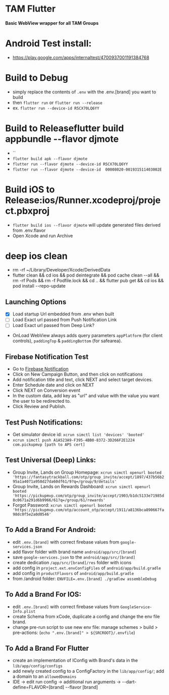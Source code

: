 # TAM Flutter
#### Basic WebView wrapper for all TAM Groups

# Android Test install: 
- https://play.google.com/apps/internaltest/4700937001191384768

# Build to Debug
- simply replace the contents of `.env` with the .env.[brand] you want to build
- then `flutter run` or `flutter run --release`
- ex. `flutter run --device-id R5CX70LQ6YY`

# Build to Releaseflutter build appbundle --flavor djmote
- ``
- `flutter build apk --flavor djmote`
- `flutter run --flavor djmote --device-id R5CX70LQ6YY`
- `flutter run --flavor djmote --device-id  00008020-001931511403002E`

# Build iOS to Release:ios/Runner.xcodeproj/project.pbxproj
- `flutter build ios --flavor djmote` will update generated files derived from .env.flavor
- Open Xcode and run Archive

# deep ios clean
- rm -rf ~/Library/Developer/Xcode/DerivedData
- flutter clean && cd ios && pod deintegrate && pod cache clean --all && rm -rf Pods && rm -f Podfile.lock && cd .. && flutter pub get && cd ios && pod install --repo-update

## Launching Options
- [x] Load startup Url embedded from .env when built  
- [ ] Load Exact url passed from Push Notification Link
- [ ] Load Exact url passed from Deep Link?
- OnLoad WebView always adds query parameters `appPlatform` (for client controls), `paddingTop` & `paddingBottom` (for safearea).

## Firebase Notification Test
- Go to [Firebase Notification](https://console.firebase.google.com/u/0/project/trackauthoritymusic/messaging)
- Click on New Campaign Button, and then click on notifications
- Add notification title and text, click NEXT and select target devices.
- Enter Schedule date and click on NEXT
- Click NEXT on Conversion event
- In the custom data, add key as "url" and value with the value you want the user to be redirected to.
- Click Review and Publish.

## Test Push Notifications:
- Get simulator device id: `xcrun simctl list 'devices' 'booted'`
- `xcrun simctl push A1A523A9-F395-4BB0-8372-3D266F2E1224 com.pickupmvp [path to APS cert]`

## Test Universal (Deep) Links:
- Group Invite, Lands on Group Homepage: `xcrun simctl openurl booted 'https://fantasytrackball.com/otp/group_invite/accept/1897/437b56b295a1a4071a958d27da60df61/9?q=/group/9/details'` 
- Group Invite, Lands on Rewards Dashboard: `xcrun simctl openurl booted 'https://pickupmvp.com/otp/group_invite/accept/1903/b1dc5133e71985d8c0671a291d6b9966/61?q=/group/61/rewards'`
- Forgot Password: `xcrun simctl openurl booted 'https://pickupmvp.com/otp/account_otp/accept/1911/a8136bca890667fa98dc0f5e2a0d0546'`


## To Add a Brand For Android:
- edit `.env.[brand]` with correct firebase values from `google-services.json`
- add flavor folder with brand name `android/app/src/[brand]`
- save `google-services.json` to the `android/app/src/[brand]`
- create dedication `/app/src/[brand]/res` folder with icons
- add config in `project.ext.envConfigFiles` of `android/app/build.gradle`
- add config in `productFlavors` of `android/app/build.gradle` 
- from /android folder: `ENVFILE=.env.[brand] ./gradlew assembleDebug`

## To Add a Brand For IOS:
- edit `.env.[brand]` with correct firebase values from `GoogleService-Info.plist`
- create Schema from xCode, duplicate a config and change the env file brand. 
- change pre-run script to use new env file: manage schemes > build > pre-actions: (`echo ".env.[brand]" > ${SRCROOT}/.envfile`)

## To Add a Brand For Flutter
- create an implementation of IConfig with Brand's data in the `lib/app/config/configs`
- add newly created config to a ConfigFactory in the `lib/app/config/`; add a domain to an `allowedDomains`
- IDE -> edit run config -> additional run arguments -> --dart-define=FLAVOR=[brand] --flavor [brand] 